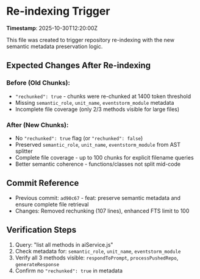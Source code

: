 # Re-indexing Trigger

**Timestamp**: 2025-10-30T12:20:00Z

This file was created to trigger repository re-indexing with the new semantic metadata preservation logic.

## Expected Changes After Re-indexing

### Before (Old Chunks):
- `"rechunked": true` - chunks were re-chunked at 1400 token threshold
- Missing `semantic_role`, `unit_name`, `eventstorm_module` metadata
- Incomplete file coverage (only 2/3 methods visible for large files)

### After (New Chunks):
- No `"rechunked": true` flag (or `"rechunked": false`)
- Preserved `semantic_role`, `unit_name`, `eventstorm_module` from AST splitter
- Complete file coverage - up to 100 chunks for explicit filename queries
- Better semantic coherence - functions/classes not split mid-code

## Commit Reference
- Previous commit: `ad90c67` - feat: preserve semantic metadata and ensure complete file retrieval
- Changes: Removed rechunking (107 lines), enhanced FTS limit to 100

## Verification Steps
1. Query: "list all methods in aiService.js"
2. Check metadata for: `semantic_role`, `unit_name`, `eventstorm_module`
3. Verify all 3 methods visible: `respondToPrompt`, `processPushedRepo`, `generateResponse`
4. Confirm no `"rechunked": true` in metadata

